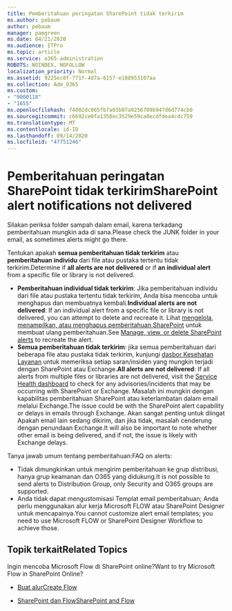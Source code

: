 ```yaml
---
title: Pemberitahuan peringatan SharePoint tidak terkirim
ms.author: pebaum
author: pebaum
manager: pamgreen
ms.date: 04/21/2020
ms.audience: ITPro
ms.topic: article
ms.service: o365-administration
ROBOTS: NOINDEX, NOFOLLOW
localization_priority: Normal
ms.assetid: 9225ec0f-771f-4d7a-8157-e188953107aa
ms.collection: Adm_O365
ms.custom:
- "9000118"
- "1655"
ms.openlocfilehash: f4002dc865fb7a03b07a9256709b947d6d774cb0
ms.sourcegitcommit: c6692ce0fa1358ec3529e59ca0ecdfdea4cdc759
ms.translationtype: MT
ms.contentlocale: id-ID
ms.lasthandoff: 09/14/2020
ms.locfileid: "47751246"
---
```

# <a name="sharepoint-alert-notifications-not-delivered"></a><span data-ttu-id="a016d-102">Pemberitahuan peringatan SharePoint tidak terkirim</span><span class="sxs-lookup"><span data-stu-id="a016d-102">SharePoint alert notifications not delivered</span></span>

<span data-ttu-id="a016d-103">Silakan periksa folder sampah dalam email, karena terkadang pemberitahuan mungkin ada di sana.</span><span class="sxs-lookup"><span data-stu-id="a016d-103">Please check the JUNK folder in your email, as sometimes alerts might go there.</span></span>

<span data-ttu-id="a016d-104">Tentukan apakah **semua pemberitahuan tidak terkirim** atau **pemberitahuan individu** dari file atau pustaka tertentu tidak terkirim.</span><span class="sxs-lookup"><span data-stu-id="a016d-104">Determine if **all alerts are not delivered** or if **an individual alert** from a specific file or library is not delivered.</span></span>

- <span data-ttu-id="a016d-105">**Pemberitahuan individual tidak terkirim**: Jika pemberitahuan individu dari file atau pustaka tertentu tidak terkirim, Anda bisa mencoba untuk menghapus dan membuatnya kembali.</span><span class="sxs-lookup"><span data-stu-id="a016d-105">**Individual alerts are not delivered**: If an individual alert from a specific file or library is not delivered, you can attempt to delete and recreate it.</span></span> <span data-ttu-id="a016d-106">Lihat [mengelola, menampilkan, atau menghapus pemberitahuan SharePoint](https://support.office.com/article/manage-view-or-delete-sharepoint-alerts-99dfb19c-9a90-4a8c-aba1-aa8c8afb0de2) untuk membuat ulang pemberitahuan.</span><span class="sxs-lookup"><span data-stu-id="a016d-106">See [Manage, view, or delete SharePoint alerts](https://support.office.com/article/manage-view-or-delete-sharepoint-alerts-99dfb19c-9a90-4a8c-aba1-aa8c8afb0de2) to recreate the alert.</span></span>
- <span data-ttu-id="a016d-107">**Semua pemberitahuan tidak terkirim**: jika semua pemberitahuan dari beberapa file atau pustaka tidak terkirim, kunjungi [dasbor Kesehatan Layanan](https://admin.microsoft.com/AdminPortal/Home#/servicehealth) untuk memeriksa setiap saran/insiden yang mungkin terjadi dengan SharePoint atau Exchange.</span><span class="sxs-lookup"><span data-stu-id="a016d-107">**All alerts are not delivered**: If all alerts from multiple files or libraries are not delivered, visit the [Service Health dashboard](https://admin.microsoft.com/AdminPortal/Home#/servicehealth) to check for any advisories/incidents that may be occurring with SharePoint or Exchange.</span></span> <span data-ttu-id="a016d-108">Masalah ini mungkin dengan kapabilitas pemberitahuan SharePoint atau keterlambatan dalam email melalui Exchange.</span><span class="sxs-lookup"><span data-stu-id="a016d-108">The issue could be with the SharePoint alert capability or delays in emails through Exchange.</span></span> <span data-ttu-id="a016d-109">Akan sangat penting untuk diingat Apakah email lain sedang dikirim, dan jika tidak, masalah cenderung dengan penundaan Exchange.</span><span class="sxs-lookup"><span data-stu-id="a016d-109">It will also be important to note whether other email is being delivered, and if not, the issue is likely with Exchange delays.</span></span>

<span data-ttu-id="a016d-110">Tanya jawab umum tentang pemberitahuan:</span><span class="sxs-lookup"><span data-stu-id="a016d-110">FAQ on alerts:</span></span>

- <span data-ttu-id="a016d-111">Tidak dimungkinkan untuk mengirim pemberitahuan ke grup distribusi, hanya grup keamanan dan O365 yang didukung.</span><span class="sxs-lookup"><span data-stu-id="a016d-111">It is not possible to send alerts to Distribution Group, only Security and O365 groups are supported.</span></span>
- <span data-ttu-id="a016d-112">Anda tidak dapat mengustomisasi Templat email pemberitahuan; Anda perlu menggunakan alur kerja Microsoft FLOW atau SharePoint Designer untuk mencapainya.</span><span class="sxs-lookup"><span data-stu-id="a016d-112">You cannot customize alert email templates; you need to use Microsoft FLOW or SharePoint Designer Workflow to achieve those.</span></span>

## <a name="related-topics"></a><span data-ttu-id="a016d-113">Topik terkait</span><span class="sxs-lookup"><span data-stu-id="a016d-113">Related Topics</span></span>

<span data-ttu-id="a016d-114">Ingin mencoba Microsoft Flow di SharePoint online?</span><span class="sxs-lookup"><span data-stu-id="a016d-114">Want to try Microsoft Flow in SharePoint Online?</span></span>

- [<span data-ttu-id="a016d-115">Buat alur</span><span class="sxs-lookup"><span data-stu-id="a016d-115">Create Flow</span></span>](https://support.office.com/article/a9c3e03b-0654-46af-a254-20252e580d01)

- [<span data-ttu-id="a016d-116">SharePoint dan Flow</span><span class="sxs-lookup"><span data-stu-id="a016d-116">SharePoint and Flow</span></span>](https://flow.microsoft.com//blog/sharepoint-and-flow/)
